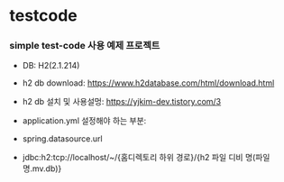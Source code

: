 # testcode

### simple test-code 사용 예제 프로젝트
- DB: H2(2.1.214)
- h2 db download: https://www.h2database.com/html/download.html
- h2 db 설치 및 사용설멍: https://yjkim-dev.tistory.com/3

- application.yml 설정해야 하는 부분:
- spring.datasource.url
- jdbc:h2:tcp://localhost/~/{홈디렉토리 하위 경로}/{h2 파일 디비 명(파일명.mv.db)}

